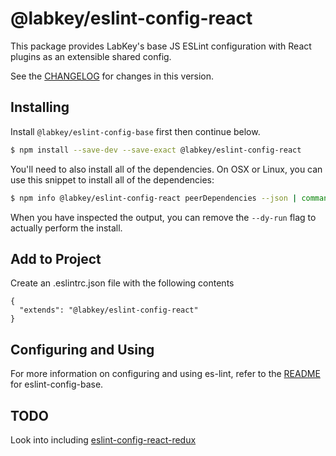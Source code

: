 # @labkey/eslint-config-react

This package provides LabKey's base JS ESLint configuration with React plugins as an extensible shared config.

See the [CHANGELOG](CHANGELOG.md) for changes in this version.

## Installing

Install `@labkey/eslint-config-base` first then continue below.

```bash
$ npm install --save-dev --save-exact @labkey/eslint-config-react
```

You'll need to also install all of the dependencies.  On OSX or Linux, you can use this snippet to install all of the dependencies:

```bash
$ npm info @labkey/eslint-config-react peerDependencies --json | command sed 's/[\{\},]//g ; s/: /@/g' | xargs npm install --save-dev --save-exact --dry-run
```

When you have inspected the output, you can remove the `--dy-run` flag to actually perform the install.


## Add to Project

Create an .eslintrc.json file with the following contents

```jsonp
{
  "extends": "@labkey/eslint-config-react"
}
```

## Configuring and Using
For more information on configuring and using es-lint, refer to the [README](packages/eslint-config-base/README.md) for eslint-config-base.

## TODO

Look into including [eslint-config-react-redux](https://github.com/DianaSuvorova/eslint-plugin-react-redux)
